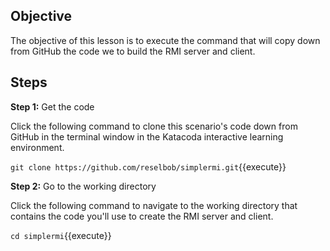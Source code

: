 ## Objective
The objective of this lesson is to execute the command that will copy down from GitHub the code we to build the RMI server and client.

## Steps

**Step 1:** Get the code

Click the following command to clone this scenario's code down from GitHub in the terminal window in the Katacoda interactive learning environment.

`git clone https://github.com/reselbob/simplermi.git`{{execute}}

**Step 2:** Go to the working directory

Click the following command to navigate to the working directory that contains the code you'll use to create the RMI server and client.

`cd simplermi`{{execute}}